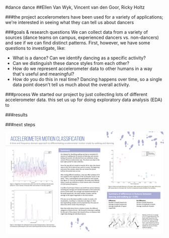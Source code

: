 #dance dance
##Ellen Van Wyk, Vincent van den Goor, Ricky Holtz
        
###the project
accelerometers have been used for a variety of applications; we're interested in seeing what they can tell us about dancers
        
###goals & research questions
We can collect data from a variety of sources (dance teams on campus, experienced dancers vs. non-dancers) and see if we can find distinct patterns. First, however, we have some questions to investigate, like:
- What is a dance? Can we identify dancing as a specific activity?
- Can we distinguish these dance styles from each other?
- How do we represent accelerometer data to other humans in a way that's useful and meaningful?
- How do you do this in real time? Dancing happens over time, so a single data point doesn't tell us much about the overall activity.
        
###process
We started our project by just collecting lots of different accelerometer data. this set us up for doing exploratory data analysis (EDA) to

###results
        
###next steps

![poster](https://github.com/ellenvanwyk/sensors-Dance/blob/webpage/webpage/assets/img/p1Poster.png?raw=true)
